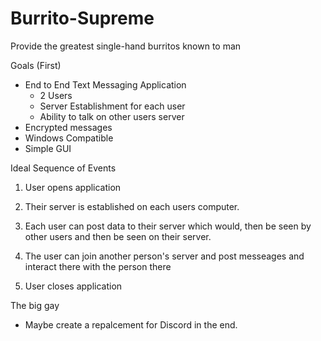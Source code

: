 # Burrito-Supreme
Provide the greatest single-hand burritos known to man

Goals (First)
  - End to End Text Messaging Application
    - 2 Users
    - Server Establishment for each user
    - Ability to talk on other users server
  - Encrypted messages
  - Windows Compatible
  - Simple GUI
 
Ideal Sequence of Events
1. User opens application
2. Their server is established on each users computer.
3. Each user can post data to their server which would, then be seen by other users and then be seen on their server.
4. The user can join another person's server and post messeages and interact there with the person there

5. User closes application

The big gay
  
  
  
  
  
  
  
  
  
  
  
  
  - Maybe create a repalcement for Discord in the end.
  
